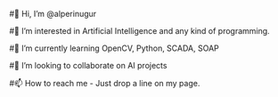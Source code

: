#👋 Hi, I’m @alperinugur

#👀 I’m interested in Artificial Intelligence and any kind of programming.

#🌱 I’m currently learning OpenCV, Python, SCADA, SOAP

#💞️ I’m looking to collaborate on AI projects

#📫 How to reach me - Just drop a line on my page.
